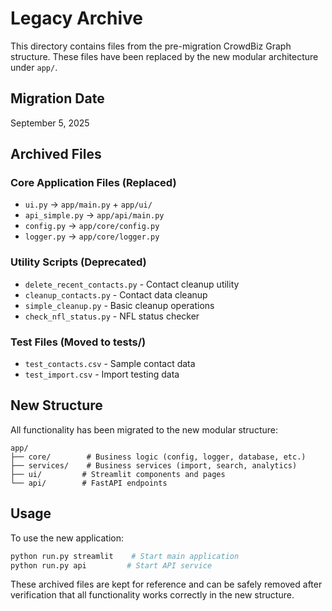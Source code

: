 # Legacy Archive

This directory contains files from the pre-migration CrowdBiz Graph structure.
These files have been replaced by the new modular architecture under `app/`.

## Migration Date
September 5, 2025

## Archived Files

### Core Application Files (Replaced)
- `ui.py` → `app/main.py` + `app/ui/`
- `api_simple.py` → `app/api/main.py`
- `config.py` → `app/core/config.py`
- `logger.py` → `app/core/logger.py`

### Utility Scripts (Deprecated)
- `delete_recent_contacts.py` - Contact cleanup utility
- `cleanup_contacts.py` - Contact data cleanup
- `simple_cleanup.py` - Basic cleanup operations
- `check_nfl_status.py` - NFL status checker

### Test Files (Moved to tests/)
- `test_contacts.csv` - Sample contact data
- `test_import.csv` - Import testing data

## New Structure
All functionality has been migrated to the new modular structure:
```
app/
├── core/        # Business logic (config, logger, database, etc.)
├── services/    # Business services (import, search, analytics)
├── ui/         # Streamlit components and pages
└── api/        # FastAPI endpoints
```

## Usage
To use the new application:
```bash
python run.py streamlit    # Start main application
python run.py api         # Start API service
```

These archived files are kept for reference and can be safely removed after verification that all functionality works correctly in the new structure.
